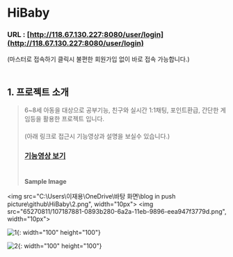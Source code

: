 # HiBaby
### URL : [http://118.67.130.227:8080/user/login](http://118.67.130.227:8080/user/login)
(마스터로 접속하기 클릭시 불편한 회원가입 없이 바로 접속 가능합니다.)
　   
　   

## 1. 프로젝트 소개
> 6~8세 아동을 대상으로 공부기능, 친구와 실시간 1:1채팅, 포인트환급, 간단한 게임등을 활용한 프로젝트 입니다.   
> 　   
> (아래 링크로 접근시 기능영상과 설명을 보실수 있습니다.)
> ### [기능영상 보기](http://118.67.132.252:8080/pj/hibabyTag)
> 　   
> **Sample Image**
　   

<img src="C:\Users\이재용\OneDrive\바탕 화면\blog in push picture\github\HiBaby\2.png", width="10px">
<img src="65270811/107187881-0893b280-6a2a-11eb-9896-eea947f3779d.png", width="10px">


![1](https://user-images.githubusercontent.com/65270811/107187881-0893b280-6a2a-11eb-9896-eea947f3779d.png){: width="100" height="100"}

   
   ![2](https://user-images.githubusercontent.com/65270811/107187931-1cd7af80-6a2a-11eb-8765-e651e8dd275a.png){: width="100" height="100"}





